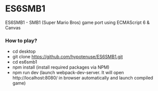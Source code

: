# ES6SMB1
ES6SMB1 - SMB1 (Super Mario Bros) game port using ECMAScript 6 &amp; Canvas

### How to play?
- cd desktop
- git clone https://github.com/hypotenuse/ES6SMB1.git
- cd es6smb1
- npm install (install required packages via NPM)
- npm run dev (launch webpack-dev-server. It will open http://localhost:8080/ in browser automatically and launch compiled game)
